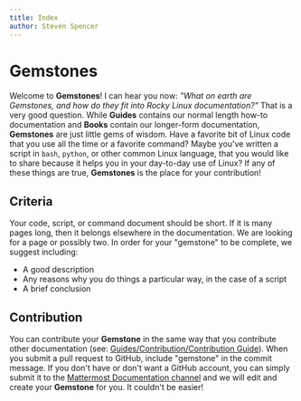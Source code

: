 ```yaml
---
title: Index
author: Steven Spencer
---
```


# Gemstones

Welcome to **Gemstones**! I can hear you now: _"What on earth are Gemstones, and how do they fit into Rocky Linux documentation?"_ That is a very good question. While **Guides** contains our normal length how-to documentation and **Books** contain our longer-form documentation, **Gemstones** are just little gems of wisdom. Have a favorite bit of Linux code that you use all the time or a favorite command? Maybe you've written a script in `bash`, `python`, or other common Linux language, that you would like to share because it helps you in your day-to-day use of Linux? If any of these things are true, **Gemstones** is the place for your contribution!

## Criteria

Your code, script, or command document should be short. If it is many pages long, then it belongs elsewhere in the documentation. We are looking for a page or possibly two. In order for your "gemstone" to be complete, we suggest including:

* A good description
* Any reasons why you do things a particular way, in the case of a script
* A brief conclusion

## Contribution

You can contribute your **Gemstone** in the same way that you contribute other documentation (see: [Guides/Contribution/Contribution Guide](../contribute/index.md)). When you submit a pull request to GitHub, include "gemstone" in the commit message. If you don't have or don't want a GitHub account, you can simply submit it to the [Mattermost Documentation channel](https://chat.rockylinux.org/rocky-linux/channels/documentation) and we will edit and create your **Gemstone** for you. It couldn't be easier!
